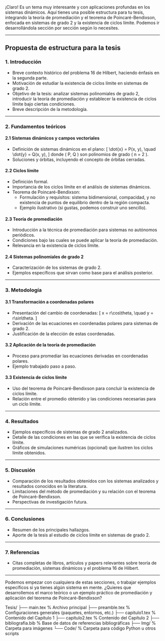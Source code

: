 ¡Claro! Es un tema muy interesante y con aplicaciones profundas en los sistemas dinámicos. Aquí tienes una posible estructura para tu tesis, integrando la teoría de promediación y el teorema de Poincaré-Bendixson, enfocada en sistemas de grado 2 y la existencia de ciclos límite. Podemos ir desarrollándola sección por sección según lo necesites.

---

## **Propuesta de estructura para la tesis**

### **1. Introducción**
- Breve contexto histórico del problema 16 de Hilbert, haciendo énfasis en la segunda parte.
- Motivación de estudiar la existencia de ciclos límite en sistemas de grado 2.
- Objetivo de la tesis: analizar sistemas polinomiales de grado 2, introducir la teoría de promediación y establecer la existencia de ciclos límite bajo ciertas condiciones.
- Breve descripción de la metodología.

---

### **2. Fundamentos teóricos**
#### **2.1 Sistemas dinámicos y campos vectoriales**
- Definición de sistemas dinámicos en el plano: 
  \[
  \dot{x} = P(x, y), \quad \dot{y} = Q(x, y),
  \]
  donde \( P, Q \) son polinomios de grado \( n = 2 \).
- Soluciones y órbitas, incluyendo el concepto de órbitas cerradas.

#### **2.2 Ciclos límite**
- Definición formal.
- Importancia de los ciclos límite en el análisis de sistemas dinámicos.
- Teorema de Poincaré-Bendixson:
  - Formulación y requisitos: sistema bidimensional, compacidad, y no existencia de puntos de equilibrio dentro de la región compacta.
  - Ejemplo ilustrativo (si gustas, podemos construir uno sencillo).

#### **2.3 Teoría de promediación**
- Introducción a la técnica de promediación para sistemas no autónomos periódicos.
- Condiciones bajo las cuales se puede aplicar la teoría de promediación.
- Relevancia en la existencia de ciclos límite.

#### **2.4 Sistemas polinomiales de grado 2**
- Caracterización de los sistemas de grado 2.
- Ejemplos específicos que sirvan como base para el análisis posterior.

---

### **3. Metodología**
#### **3.1 Transformación a coordenadas polares**
- Presentación del cambio de coordenadas:
  \[
  x = r\cos\theta, \quad y = r\sin\theta.
  \]
- Derivación de las ecuaciones en coordenadas polares para sistemas de grado 2.
- Justificación de la elección de estas coordenadas.

#### **3.2 Aplicación de la teoría de promediación**
- Proceso para promediar las ecuaciones derivadas en coordenadas polares.
- Ejemplo trabajado paso a paso.

#### **3.3 Existencia de ciclos límite**
- Uso del teorema de Poincaré-Bendixson para concluir la existencia de ciclos límite.
- Relación entre el promedio obtenido y las condiciones necesarias para un ciclo límite.

---

### **4. Resultados**
- Ejemplos específicos de sistemas de grado 2 analizados.
- Detalle de las condiciones en las que se verifica la existencia de ciclos límite.
- Gráficos de simulaciones numéricas (opcional) que ilustren los ciclos límite obtenidos.

---

### **5. Discusión**
- Comparación de los resultados obtenidos con los sistemas analizados y resultados conocidos en la literatura.
- Limitaciones del método de promediación y su relación con el teorema de Poincaré-Bendixson.
- Perspectivas de investigación futura.

---

### **6. Conclusiones**
- Resumen de los principales hallazgos.
- Aporte de la tesis al estudio de ciclos límite en sistemas de grado 2.

---

### **7. Referencias**
- Citas completas de libros, artículos y papers relevantes sobre teoría de promediación, sistemas dinámicos y el problema 16 de Hilbert.

---

Podemos empezar con cualquiera de estas secciones, o trabajar ejemplos específicos si ya tienes algún sistema en mente. ¿Quieres que desarrollemos el marco teórico o un ejemplo práctico de promediación y aplicación del teorema de Poincaré-Bendixson?

Tesis/
├── main.tex          % Archivo principal
├── preamble.tex      % Configuraciones generales (paquetes, entornos, etc.)
├── capitulo1.tex     % Contenido del Capítulo 1
├── capitulo2.tex     % Contenido del Capítulo 2
├── bibliografia.bib  % Base de datos de referencias bibliográficas
├── Img/              % Carpeta para imágenes
└── Code/             % Carpeta para código Python u otros scripts
